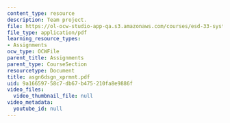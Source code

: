 ```yaml
---
content_type: resource
description: Team project.
file: https://ol-ocw-studio-app-qa.s3.amazonaws.com/courses/esd-33-systems-engineering-summer-2004/9a16659758c7db67b475210fa8e9886f_asgn6dsgn_xprmnt.pdf
file_type: application/pdf
learning_resource_types:
- Assignments
ocw_type: OCWFile
parent_title: Assignments
parent_type: CourseSection
resourcetype: Document
title: asgn6dsgn_xprmnt.pdf
uid: 9a166597-58c7-db67-b475-210fa8e9886f
video_files:
  video_thumbnail_file: null
video_metadata:
  youtube_id: null
---
```

